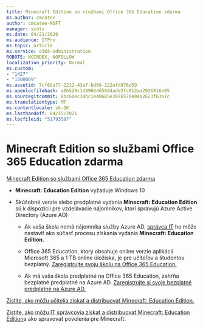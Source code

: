 ```yaml
---
title: Minecraft Edition so službami Office 365 Education zdarma
ms.author: cmcatee
author: cmcatee-MSFT
manager: scotv
ms.date: 04/21/2020
ms.audience: ITPro
ms.topic: article
ms.service: o365-administration
ROBOTS: NOINDEX, NOFOLLOW
localization_priority: Normal
ms.custom:
- "1427"
- "1500009"
ms.assetid: 7cf69a77-2212-43a7-bd68-122afd876e59
ms.openlocfilehash: a0b529c1d9966d65604ade2fc812aa2926816e95
ms.sourcegitcommit: 8bc60ec34bc1e40685e3976576e04a2623f63a7c
ms.translationtype: MT
ms.contentlocale: sk-SK
ms.lasthandoff: 04/15/2021
ms.locfileid: "51793587"
---
```

# <a name="minecraft-edition-with-office-365-education-for-free"></a>Minecraft Edition so službami Office 365 Education zdarma

[Minecraft Edition so službami Office 365 Education zdarma](https://docs.microsoft.com/education/windows/get-minecraft-for-education)
  
- **Minecraft: Education Edition** vyžaduje Windows 10

- Skúšobné verzie alebo predplatné vydania **Minecraft: Education Edition** sú k dispozícii pre vzdelávacie nájomníkov, ktorí spravujú Azure Active Directory (Azure AD)

  - Ak vaša škola nemá nájomníka služby Azure AD, [správca IT](https://docs.microsoft.com/education/windows/school-get-minecraft) ho môže nastaviť ako súčasť procesu získania vydania **Minecraft: Education Edition.**

  - Office 365 Education, ktorý obsahuje online verzie aplikácií Microsoft 365 a 1 TB online úložiska, je pre učiteľov a študentov bezplatný. [Zaregistrujte svoju školu na Office 365 Education.](https://www.microsoft.com/education/products/office)

  - Ak má vaša škola predplatné na Office 365 Education, zahŕňa bezplatné predplatné na Azure AD. [Zaregistrujte si svoje bezplatné predplatné na Azure AD.](https://msdn.microsoft.com/library/windows/hardware/mt703369%28v=vs.85%29.aspx)

[Zistite, ako môžu učitelia získať a distribuovať Minecraft: Education Edition.](https://docs.microsoft.com/education/windows/teacher-get-minecraft)
  
[Zistite, ako môžu IT správcovia získať a distribuovať Minecraft: Education Edition](https://docs.microsoft.com/education/windows/school-get-minecraft)a ako spravovať povolenia pre Minecraft.
